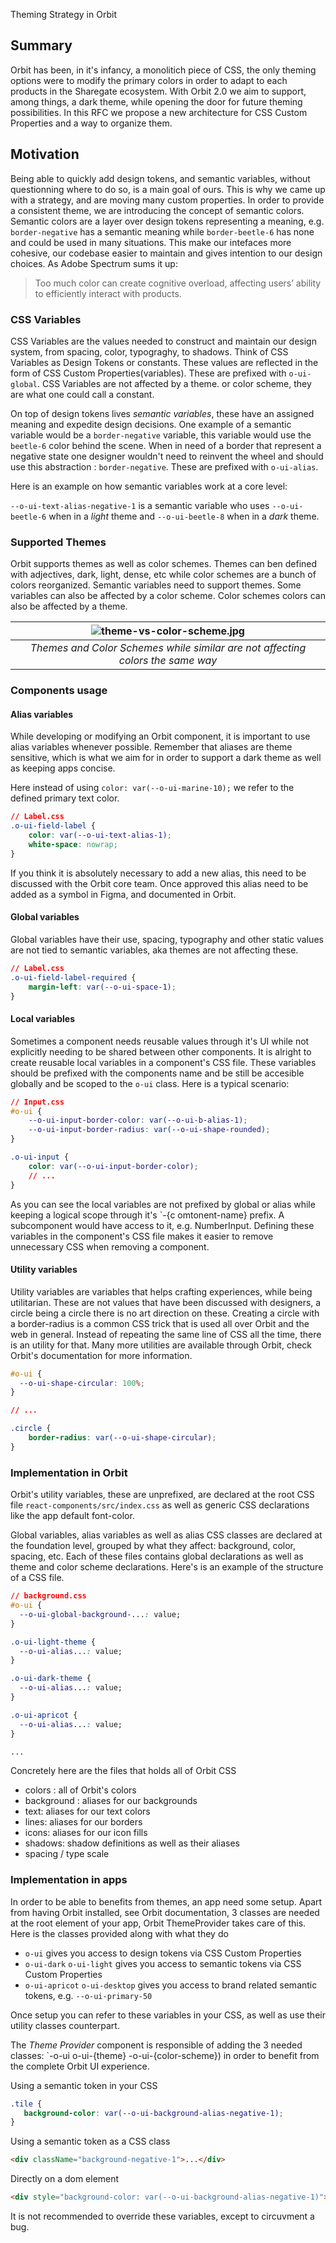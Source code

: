 Theming Strategy in Orbit

## Summary

Orbit has been, in it's infancy, a monolitich piece of CSS, the only theming options were to modify the primary colors in order to adapt to each products in the Sharegate ecosystem. With Orbit 2.0 we aim to support, among things, a dark theme, while opening the door for future theming possibilities. In this RFC we propose a new architecture for CSS Custom Properties and a way to organize them.

## Motivation

Being able to quickly add design tokens, and semantic variables, without questionning where to do so, is a main goal of ours. This is why we came up with a strategy, and are moving many custom properties. In order to provide a consistent theme, we are introducing the concept of semantic colors. Semantic colors are a layer over design tokens representing a meaning, e.g. `border-negative` has a semantic meaning while `border-beetle-6` has none and could be used in many situations. This make our intefaces more cohesive, our codebase easier to maintain and gives intention to our design choices. As Adobe Spectrum sums it up:

> Too much color can create cognitive overload, affecting users’ ability to efficiently interact with products.

### CSS Variables

CSS Variables are the values needed to construct and maintain our design system, from spacing, color, typograghy, to shadows. Think of CSS Variables as Design Tokens or constants. These values are reflected in the form of CSS Custom Properties(variables). These are prefixed with `o-ui-global`. CSS Variables are not affected by a theme. or color scheme, they are what one could call a constant.

On top of design tokens lives *semantic variables*, these have an assigned meaning and expedite design decisions. One example of a semantic variable would be a `border-negative` variable, this variable would use the `beetle-6` color behind the scene. When in need of a border that represent a negative state one designer wouldn't need to reinvent the wheel and should use this abstraction : `border-negative`.  These are prefixed with `o-ui-alias`.

Here is an example on how semantic variables work at a core level: 

`--o-ui-text-alias-negative-1` is a semantic variable who uses `--o-ui-beetle-6` when in a *light* theme and `--o-ui-beetle-8` when in a *dark* theme.

### Supported Themes

Orbit supports themes as well as color schemes. Themes can ben defined with adjectives, dark, light, dense, etc while color schemes are a bunch of colors reorganized. Semantic variables need to support themes. Some variables can also  be affected by a color scheme. Color schemes colors can also be affected by a theme.

| ![theme-vs-color-scheme.jpg](https://raw.githubusercontent.com/gsoft-inc/sg-orbit/master/rfcs/assets/theme-vs-color-scheme.jpg?raw=true) |
| :----------------------------------------------------------: |
| *Themes and Color Schemes while similar are not affecting colors the same way* |

### Components usage

#### Alias variables

While developing or modifying an Orbit component, it is important to use alias variables whenever possible. Remember that aliases are theme sensitive, which is what we aim for in order to support a dark theme as well as keeping apps concise.

Here instead of using `color: var(--o-ui-marine-10);` we refer to the defined primary text color.

``` css
// Label.css
.o-ui-field-label {
    color: var(--o-ui-text-alias-1);
    white-space: nowrap;
}
```

If you think it is absolutely necessary to add a new alias, this need to be discussed with the Orbit core team. Once approved this alias need to be added as a symbol in Figma, and documented in Orbit.

#### Global variables

Global variables have their use, spacing, typography and other static values are not tied to semantic variables, aka themes are not affecting these. 

```css
// Label.css
.o-ui-field-label-required {
    margin-left: var(--o-ui-space-1);
}
```

#### Local variables

Sometimes a component needs reusable values through it's UI while not explicitly needing to be shared between other components. It is alright to create reusable local variables in a component's CSS file. These variables should be prefixed with the components name and be still be accesible globally and be scoped to the `o-ui` class. Here is a typical scenario:

```css
// Input.css
#o-ui {
    --o-ui-input-border-color: var(--o-ui-b-alias-1);
    --o-ui-input-border-radius: var(--o-ui-shape-rounded);
}

.o-ui-input {
    color: var(--o-ui-input-border-color);
    // ...
}
```

As you can see the local variables are not prefixed by global or alias while keeping a logical scope through it's `-{c omtonent-name} prefix. A subcomponent would have access to it, e.g. NumberInput. Defining these variables in the component's CSS file makes it easier to remove unnecessary CSS when removing a component.

#### Utility variables

Utility variables are variables that helps crafting experiences, while being utilitarian. These are not values that have been discussed with designers, a circle being a circle there is no art direction on these. Creating a circle with a border-radius is a common CSS trick that is used all over Orbit and the web in general. Instead of repeating the same line of CSS all the time, there is an utility for that. Many more utilities are available through Orbit, check Orbit's documentation for more information.

```css
#o-ui {
  --o-ui-shape-circular: 100%;
}

// ...

.circle {
    border-radius: var(--o-ui-shape-circular);
}
```

### Implementation in Orbit

Orbit's utility variables, these are unprefixed, are declared at the root CSS file `react-components/src/index.css` as well as generic CSS declarations like the app default font-color.

Global variables, alias variables as well as alias CSS classes are declared at the foundation level, grouped by what they affect: background, color, spacing, etc. Each of these files contains global declarations as well as theme and color scheme declarations. Here's is an example of the structure of a CSS file.

```css
// background.css
#o-ui {
  --o-ui-global-background-...: value;
}

.o-ui-light-theme {
  --o-ui-alias...: value;
}

.o-ui-dark-theme {
  --o-ui-alias...: value;
}

.o-ui-apricot {
  --o-ui-alias...: value;
}

...
```

Concretely here are the files that holds all of Orbit CSS

- colors : all of Orbit's colors
- background : aliases for our backgrounds
- text: aliases for our text colors
- lines: aliases for our borders
- icons: aliases for our icon fills
- shadows: shadow definitions as well as their aliases
- spacing / type scale

### Implementation in apps

In order to be able to benefits from themes, an app need some setup. Apart from having Orbit installed, see Orbit documentation, 3 classes are needed at the root element of your app, Orbit ThemeProvider takes care of this. Here is the classes provided along with what they do

- `o-ui` gives you access to design tokens via CSS Custom Properties
- `o-ui-dark` `o-ui-light` gives you access to semantic tokens via CSS Custom Properties
- `o-ui-apricot` `o-ui-desktop` gives you access to brand related semantic tokens, e.g. `--o-ui-primary-50`

Once setup you can refer to these variables in your CSS, as well as use their utility classes counterpart.

The *Theme Provider* component is responsible of adding the 3 needed classes: `-o-ui o-ui-{theme} -o-ui-{color-scheme}) in order to benefit from the complete Orbit UI experience.

Using a semantic token in your CSS

```css
.tile {
   background-color: var(--o-ui-background-alias-negative-1);
}
```

Using a semantic token as a CSS class

```html
<div className="background-negative-1">...</div>
```

Directly on a dom element

```html
<div style="background-color: var(--o-ui-background-alias-negative-1)">...</div>
```

It is not recommended to override these variables, except to circuvment a bug. 
